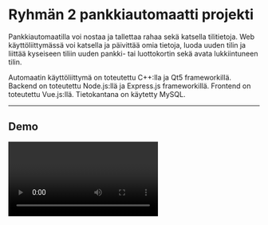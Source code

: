 # Ryhmän 2 pankkiautomaatti projekti

Pankkiautomaatilla voi nostaa ja tallettaa rahaa sekä katsella tilitietoja. Web käyttöliittymässä voi katsella ja päivittää omia tietoja, luoda uuden tilin ja liittää kyseiseen tiliin uuden pankki- tai luottokortin sekä avata lukkiintuneen tilin.

Automaatin käyttöliittymä on toteutettu C++:lla ja Qt5 frameworkillä. Backend on toteutettu Node.js:llä ja Express.js frameworkillä. Frontend on toteutettu Vue.js:llä. Tietokantana on käytetty MySQL.

---

## Demo
<video src="https://youtu.be/1W5UKCmNBEo" />

---

## Asennusohje

### .env
Luo backend kansioon tiedosto nimeltään .env ja kirjoita sinne seuraavat muuttujat
```
DB_USER=root
DB_PASS=root
DB_HOST=localhost
DB_DB=banksim
SECRET_TOKEN=secret_token
```
Backend:
```
cd ./web/backend
npm install
npm start
```
Frontend:
```
cd ./web/frontend
npm install
vue serve
```

---
## Tietokanta
Importtaa banksim.sql omaan tietokantaan komennolla:
```
mysql -u <user> -p < banksim.sql
```

## ER-kaavio
![db](./documents/images/db.png)

---
## Muutamia Kuvia

![insertCard](./documents/images/insertCard.png)
![pinCodeDll](./documents/images/pinCodeDll.png)
![whichCard](./documents/images/whichCard.png)
![menu](./documents/images/menu.png)
![transactionHistory](./documents/images/transactionHistory.png)
![deposit](./documents/images/deposit.png)
![withdrawl](./documents/images/withdrawl.png)
